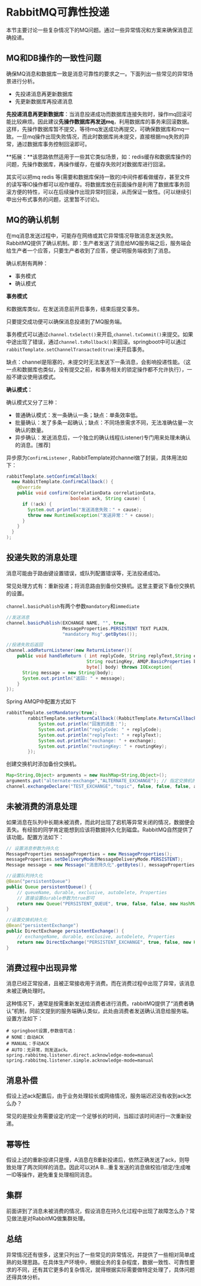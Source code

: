 # RabbitMQ可靠性投递

本节主要讨论一些复杂情况下的MQ问题。通过一些异常情况和方案来确保消息正确投递。

## MQ和DB操作的一致性问题

确保MQ消息和数据库一致是消息可靠性的要求之一。下面列出一些常见的异常场景进行分析。

- 先投递消息再更新数据库
- 先更新数据库再投递消息

**先投递消息再更新数据库**：当消息投递成功而数据库连接失败时，操作mq回滚可能比较麻烦。因此建议**先操作数据库再发送mq**，利用数据库的事务来回滚数据。这样，先操作数据库暂不提交，等待mq发送成功再提交，可确保数据库和mq一致。一旦mq操作出现失败情况，而此时数据库尚未提交，直接根据mq失败的异常，通过数据库事务控制回滚即可。

**拓展：**该思路依然适用于一些其它类似场景，如：redis缓存和数据库操作的问题，先操作数据库，再操作缓存，在缓存失败时对数据库进行回滚。

其实可以把mq redis 等(需要和数据库保持一致的)中间件都看做缓存，甚至文件的读写等IO操作都可以视作缓存。将数据库放在前面操作是利用了数据库事务回滚方便的特性，可以在后续操作出现异常时回滚，从而保证一致性。(可以继续引申出分布式事务的问题，这里暂不讨论)。



## MQ的确认机制

在mq消息发送过程中，可能存在网络或其它异常情况导致消息发送失败。RabbitMQ提供了确认机制。即：生产者发送了消息给MQ服务端之后，服务端会给生产者一个应答，只要生产者收到了应答，便证明服务端收到了消息。

确认机制有两种：

- 事务模式
- 确认模式

**事务模式**

和数据库类似，在发送消息前开启事务，结束后提交事务。

只要提交成功便可以确保消息投递到了MQ服务端。

事务模式可以通过`channel.txSelect()`来开启,`channel.txCommit()`来提交。如果中途出现了错误，通过`channel.txRollback()`来回滚。springboot中可以通过`rabbitTemplate.setChannelTransacted(true)`来开启事务。

缺点：channel是阻塞的，未提交时无法发送下一条消息，会影响投递性能。（这一点和数据库也类似，没有提交之前，和事务相关的锁定操作都不允许执行），一般不建议使用该模式。

**确认模式：**

确认模式又分了三种：

- 普通确认模式：发一条确认一条；缺点：单条效率低。
- 批量确认：发了多条一起确认；缺点：不同场景需求不同，无法准确估量一次确认的数量。
- 异步确认：发送消息后，一个独立的确认线程(Listener)专门用来处理未确认的消息。[推荐]

异步原为`ConfirmListener` , RabbitTemplate对channel做了封装，具体用法如下：

```java
rabbitTemplate.setConfirmCallback(
  new RabbitTemplate.ConfirmCallback() {
    @Override
    public void confirm(CorrelationData correlationData, 
                        boolean ack, String cause) {
      if (!ack) {
        System.out.println("发送消息失败：" + cause);
        throw new RuntimeException("发送异常：" + cause);
      }
    }
  }
);
```



## 投递失败的消息处理

消息可能由于路由键设置错误，或队列配置错误等，无法投递成功。

常见处理方式有：重新投递；将消息路由到备份交换机。这里主要说下备份交换机的设置。

`channel.basicPublish`有两个参数`mandatory`和`immediate`

```java
//发送消息
channel.basicPublish(EXCHANGE NAME, "", true,
                     MessageProperties.PERSISTENT TEXT PLAIN,
                     "mandatory Msg".getBytes());

//投递失败后返回
channel.addReturnListener(new ReturnListener()(
    public void handleReturn ( int replyCode, String replyText,String exchange, 
                              String routingKey, AMQP.BasicProperties basicProperties ,
                              byte[] body) throws IOException{
      String message = new String(body);
      System.out.println("返回: " + message);
    }
});
```

Spring AMQP中配置方式如下

```java
rabbitTemplate.setMandatory(true);
        rabbitTemplate.setReturnCallback((RabbitTemplate.ReturnCallback) (message, replyCode, replyText, exchange, routingKey) -> {
            System.out.println("回发的消息：");
            System.out.println("replyCode: " + replyCode);
            System.out.println("replyText: " + replyText);
            System.out.println("exchange: " + exchange);
            System.out.println("routingKey: " + routingKey);
        });
```

创建交换机时添加备份交换机。

```java
Map<String,Object> arguments = new HashMap<String,Object>();
arguments.put("alternate-exchange","ALTERNATE_EXCHANGE"); // 指定交换机的备份交换机
channel.exchangeDeclare("TEST_EXCHANGE","topic", false, false, false, arguments);
```



## 未被消费的消息处理

如果消息在队列中长期未被消费，而此时出现了宕机等异常关闭的情况，数据便会丢失。有经验的同学肯定能想到应该将数据持久化到磁盘。RabbitMQ自然提供了该功能。配置方法如下：

```java
// 设置消息参数为持久化
MessageProperties messageProperties = new MessageProperties();
messageProperties.setDeliveryMode(MessageDeliveryMode.PERSISTENT);
Message message = new Message("消息持久化".getBytes(), messageProperties);

//设置队列持久化
@Bean("persistentQueue")
public Queue persistentQueue() {
    // queueName, durable, exclusive, autoDelete, Properties
    // 直接设置durable参数为true即可
    return new Queue("PERSISTENT_QUEUE", true, false, false, new HashMap<>());
}

//设置交换机持久化
@Bean("persistentExchange")
public DirectExchange persistentExchange() {
    // exchangeName, durable, exclusive, autoDelete, Properties
    return new DirectExchange("PERSISTENT_EXCHANGE", true, false, new HashMap<>());
}
```



## 消费过程中出现异常

消息已经正常投递，且被正常接收用于消费。而在消费过程中出现了异常，该消息未被正确处理时。

这种情况下，通常是按需重新发送给消费者进行消费。rabbitMQ提供了“消费者确认”机制，同前文提到的服务端确认类似，此处由消费者发送确认消息给服务端。设置方法如下：

```properties
# springboot设置,参数值可选：
# NONE：自动ACK
# MANUAL：手动ACK
# AUTO：无异常，则发送ack。
spring.rabbitmq.listener.direct.acknowledge-mode=manual
spring.rabbitmq.listener.simple.acknowledge-mode=manual
```



## 消息补偿

假设上述ack配置后，由于业务处理较长或网络情况，服务端迟迟没有收到ack怎么办？

常见的是按业务需要设定/约定一个足够长的时间，当超过该时间进行一次重新投递。



## 幂等性

假设上述的重新投递只是慢，A消息在B重新投递后，依然正确发送了ack，则导致处理了两次同样的消息。因此可以对A B...重复发送的消息做校验/锁定/生成唯一ID等操作，避免重复处理相同消息。



## 集群

前面讲到了消息未被消费的情况，假设消息在持久化过程中出现了故障怎么办？常见做法是对RabbitMQ做集群处理。



## 总结

异常情况还有很多，这里只列出了一些常见的异常情况，并提供了一些相对简单成熟的处理思路。在具体生产环境中，根据业务的复杂程度，数据一致性、可靠性要求的不同，还有其它更多的复杂情况，就得根据实际需要做特定处理了，具体问题还得具体分析。

